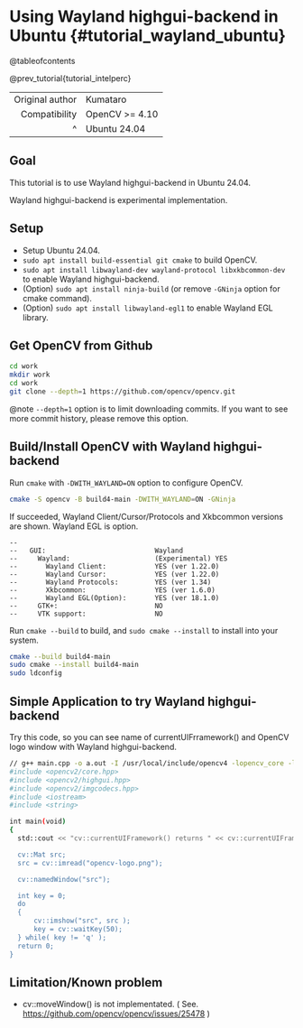 Using Wayland highgui-backend in Ubuntu {#tutorial_wayland_ubuntu}
=======================================

@tableofcontents

@prev_tutorial{tutorial_intelperc}

|    |    |
| -: | :- |
| Original author | Kumataro |
| Compatibility | OpenCV >= 4.10 |
| ^ | Ubuntu 24.04 |

Goal
-----
This tutorial is to use Wayland highgui-backend in Ubuntu 24.04.

Wayland highgui-backend is experimental implementation.

Setup
-----
- Setup Ubuntu 24.04.
- `sudo apt install build-essential git cmake` to build OpenCV.
- `sudo apt install libwayland-dev wayland-protocol libxkbcommon-dev` to enable Wayland highgui-backend.
- (Option) `sudo apt install ninja-build` (or remove `-GNinja` option for cmake command).
- (Option) `sudo apt install libwayland-egl1` to enable Wayland EGL library.

Get OpenCV from Github
----------------------

```bash
cd work
mkdir work
cd work
git clone --depth=1 https://github.com/opencv/opencv.git
```

@note
`--depth=1` option is to limit downloading commits. If you want to see more commit history, please remove this option.

Build/Install OpenCV with Wayland highgui-backend
-------------------------------------------------

Run `cmake` with `-DWITH_WAYLAND=ON` option to configure OpenCV.

```bash
cmake -S opencv -B build4-main -DWITH_WAYLAND=ON -GNinja
```

If succeeded, Wayland Client/Cursor/Protocols and Xkbcommon versions are shown. Wayland EGL is option.

```plaintext
--
--   GUI:                           Wayland
--     Wayland:                     (Experimental) YES
--       Wayland Client:            YES (ver 1.22.0)
--       Wayland Cursor:            YES (ver 1.22.0)
--       Wayland Protocols:         YES (ver 1.34)
--       Xkbcommon:                 YES (ver 1.6.0)
--       Wayland EGL(Option):       YES (ver 18.1.0)
--     GTK+:                        NO
--     VTK support:                 NO
```

Run `cmake --build` to build, and `sudo cmake --install` to install into your system.

```bash
cmake --build build4-main
sudo cmake --install build4-main
sudo ldconfig
```

Simple Application to try Wayland highgui-backend
-------------------------------------------------
Try this code, so you can see name of currentUIFrramework() and OpenCV logo window with Wayland highgui-backend.


```bash
// g++ main.cpp -o a.out -I /usr/local/include/opencv4 -lopencv_core -lopencv_highgui -lopencv_imgcodecs
#include <opencv2/core.hpp>
#include <opencv2/highgui.hpp>
#include <opencv2/imgcodecs.hpp>
#include <iostream>
#include <string>

int main(void)
{
  std::cout << "cv::currentUIFramework() returns " << cv::currentUIFramework() << std::endl;

  cv::Mat src;
  src = cv::imread("opencv-logo.png");

  cv::namedWindow("src");

  int key = 0;
  do
  {
      cv::imshow("src", src );
      key = cv::waitKey(50);
  } while( key != 'q' );
  return 0;
}
```

Limitation/Known problem
------------------------
- cv::moveWindow() is not implementated. ( See. https://github.com/opencv/opencv/issues/25478 )

